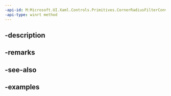 ```yaml
---
-api-id: M:Microsoft.UI.Xaml.Controls.Primitives.CornerRadiusFilterConverter.#ctor
-api-type: winrt method
---
```


## -description

## -remarks

## -see-also

## -examples


